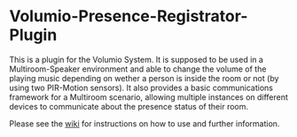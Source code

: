 # Volumio-Presence-Registrator-Plugin
This is a plugin for the Volumio System. It is supposed to be used in a Multiroom-Speaker environment and able to change the volume of the playing music depending on wether a person is inside the room or not (by using two PIR-Motion sensors). It also provides a basic communications framework for a Multiroom scenario, allowing multiple instances on different devices to communicate about the presence status of their room.

Please see the [wiki](https://github.com/ElAsturiano/Volumio-Presence-Registrator-Plugin/wiki) for instructions on how to use and further information.
